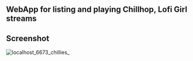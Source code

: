 ## WebApp for listing and playing Chillhop, Lofi Girl streams

## Screenshot
![localhost_6673_chillies_](https://github.com/user-attachments/assets/dbacb69e-b0db-48b6-90f7-3892df36547f)
